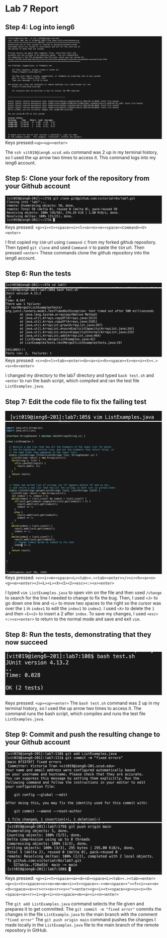 # Lab 7 Report

## Step 4: Log into ieng6
![Image](ssh.jpeg)
Keys pressed:`<up><up><enter>`

The `ssh vit019@ieng6.ucsd.edu` command was 2 up in my terminal history, so I used the up arrow two times to access it.
This command logs into my ieng6 account.

## Step 5: Clone your fork of the repository from your Github account
![Image](sshclone.jpeg)
Keys pressed: `<g><i><t><space><c><l><o><n><e><space><Command><V><enter>`

I first copied my `SSH` url using `Command-C` from my forked github repository. Then typed `git clone` and used `Command-V` to paste the `SSH` url. Then pressed `<enter>` 
These commands clone the github repository into the ieng6 account.

## Step 6: Run the tests
![Image](cd.jpeg)
![Image](testsFail.jpeg)
Keys pressed: `<c><d><l><tab><enter><b><a><s><h><space><t><e><s><t><.><s><h><enter>`

I changed my directory to the lab7 directory and typed `bash test.sh` and `<enter` to run the bash script, which compiled and ran the test file `ListExamples.java`.

## Step 7: Edit the code file to fix the failing test
![Image](runVim.jpeg)
![Image](editVim.jpeg)
Keys pressed: `<v><i><m><space><L><tab><.><tab><enter></><c><h><a><n><g><e><enter><J><L><L><X><I><2><esc><:><x><enter>`

I typed `vim ListExamples.java` to open vim on the file and then used `/change` to search for the line I needed to change to fix the bug. Then, I used `<J>` to go down one line and `<L>` to move two spaces to the right so the cursor was over the `1` in `index1` to edit the `index1` to `index2`. I used `<X>` to delete the `1` and then `<I><2>` to insert a 2 after `index`. To save my changes, I used `<esc><:><x><enter>` to 
return to the normal mode and save and exit `vim`.

## Step 8: Run the tests, demonstrating that they now succeed
![Image](testsSuccess.jpeg)

Keys pressed: `<up><up><enter>`
The `bash test.sh` command was 2 up in my terminal history, so I used the up arrow two times to access it. The command runs the bash script, which compiles and runs the test file `ListExamples.java`.

## Step 9: Commit and push the resulting change to your Github account
![Image](commit.jpeg)
![Image](gitpush.jpeg)
Keys pressed: `<g><i><t><space><a><d><d><space<L><tab><.><tab><enter><g><i><t><space><c><o><m><m><i><t><space><-><m><space><"><f><i><x><e><d><space><e><r><r><o><r><s><"><enter><g><i><t><space><p><u><s><h><space><o><r><i><g><i><n><space><m><a><i><n><enter>`

The `git add ListExamples.java` command selects the file given and prepares it to get committed. 
The `git commit -m "fixed error"` commits the changes in the file `ListExample.java` to the main branch with the comment `"fixed error"`
The `git push origin main` command pushes the changes I made locally in the `ListExamples.java` file to the main branch of the remote repository in GitHub.
